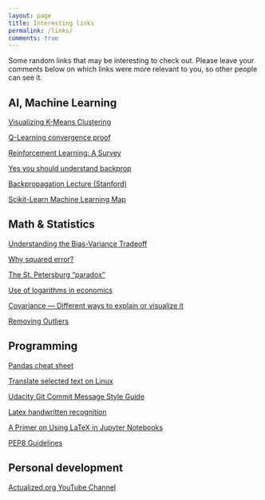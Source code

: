 ```yaml
---
layout: page
title: Interesting links
permalink: /links/
comments: true
---
```


Some random links that may be interesting to check out. Please leave your
comments below on which links were more relevant to you, so other people can see
it.

## AI, Machine Learning

[Visualizing K-Means Clustering](https://www.naftaliharris.com/blog/visualizing-k-means-clustering/)

[Q-Learning convergence proof](http://www.gatsby.ucl.ac.uk/~dayan/papers/cjch.pdf)

[Reinforcement Learning: A Survey](http://www.cs.cmu.edu/afs/cs/project/jair/pub/volume4/kaelbling96a.pdf)

[Yes you should understand backprop](https://medium.com/@karpathy/yes-you-should-understand-backprop-e2f06eab496b#.det1ug82k)

[Backpropagation Lecture (Stanford)](https://www.youtube.com/watch?v=59Hbtz7XgjM)

[Scikit-Learn Machine Learning Map](http://scikit-learn.org/stable/tutorial/machine_learning_map/)


## Math & Statistics

[Understanding the Bias-Variance Tradeoff](http://scott.fortmann-roe.com/docs/BiasVariance.html)

[Why squared error?](http://www.benkuhn.net/squared)

[The St. Petersburg “paradox”](http://www.benkuhn.net/petersburg)

[Use of logarithms in economics](http://econbrowser.com/archives/2014/02/use-of-logarithms-in-economics)

[Covariance — Different ways to explain or visualize it](http://stats.seandolinar.com/covariance-different-ways-to-explain/)

[Removing Outliers](http://graphpad.com/guides/prism/6/statistics/index.htm?stat_checklist_identifying_outliers.htm)


## Programming

[Pandas cheat sheet](https://github.com/pandas-dev/pandas/blob/master/doc/cheatsheet/Pandas_Cheat_Sheet.pdf)

[Translate selected text on Linux](https://github.com/arthurcgusmao/googletranslateselection)

[Udacity Git Commit Message Style Guide](https://udacity.github.io/git-styleguide/)

[Latex handwritten recognition](http://webdemo.myscript.com/views/math.html#)

[A Primer on Using LaTeX in Jupyter Notebooks](http://data-blog.udacity.com/posts/2016/10/latex-primer/)

[PEP8 Guidelines](http://pymbook.readthedocs.io/en/latest/pep8.html)


## Personal development

[Actualized.org YouTube Channel](https://www.youtube.com/user/ActualizedOrg)
